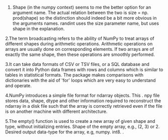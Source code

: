 1. Shape (in the numpy context) seems to me the better option for an argument name. The actual relation between the two is size = np. prod(shape) so the distinction should indeed be a bit more obvious in the arguments names. randint uses the size parameter name, but uses shape in the explanation.

2.The term broadcasting refers to the ability of NumPy to treat arrays of different shapes during arithmetic operations. Arithmetic operations on arrays are usually done on corresponding elements. If two arrays are of exactly the same shape, then these operations are smoothly performed.

3.It can take data formats of CSV or TSV files, or a SQL database and convert it into Python data frames with rows and columns which is similar to tables in statistical formats. The package makes comparisons with dictionaries with the aid of 'for' loops which are very easy to understand and operate.

4.NumPy introduces a simple file format for ndarray objects. This . npy file stores data, shape, dtype and other information required to reconstruct the ndarray in a disk file such that the array is correctly retrieved even if the file is on another machine with different architecture.

5.The empty() function is used to create a new array of given shape and type, without initializing entries. Shape of the empty array, e.g., (2, 3) or 2. Desired output data-type for the array, e.g, numpy. int8.
.

